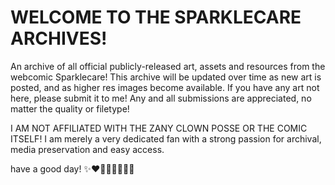 # WELCOME TO THE SPARKLECARE ARCHIVES!
An archive of all official publicly-released art, assets and resources from the webcomic Sparklecare! This archive will be updated over time as new art is posted, and as higher res images become available. If you have any art not here, please submit it to me! Any and all submissions are appreciated, no matter the quality or filetype!

I AM NOT AFFILIATED WITH THE ZANY CLOWN POSSE OR THE COMIC ITSELF! I am merely a very dedicated fan with a strong passion for archival, media preservation and easy access.

have a good day! ✨❤️🧡💛💚💙💜✨
